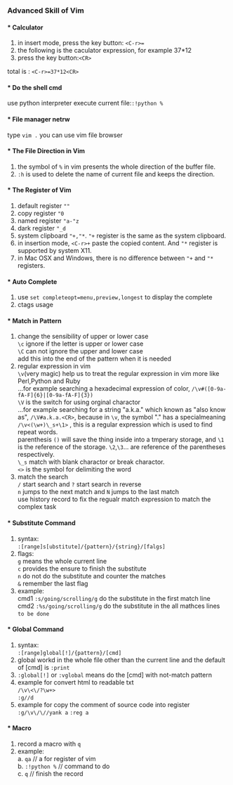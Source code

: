 ### Advanced Skill of Vim

#### * Calculator

1. in insert mode, press the key button: `<C-r>=`
2. the following is the caculator expression, for example 37*12
3. press the key button:`<CR>`

total is : `<C-r>=37*12<CR>`

#### * Do the shell cmd

use python interpreter execute current file:`:!python %`

#### * File manager netrw

type `vim .` you can use vim file browser

#### * The File Direction in Vim

1. the symbol of `%` in vim presents the whole direction of the buffer file.
2. `:h` is used to delete the name of current file and keeps the direction.

#### * The Register of Vim

1. default register `""`
2. copy register `"0`
3. named register `"a-"z`
4. dark register `"_d`
5. system clipboard `"+,"*`. `"+` register is the same as the system clipboard.
6. in insertion mode, `<C-r>+` paste the copied content. And `"*` register is supported by system X11.
7. in Mac OSX and Windows, there is no difference between `"+` and `"*` registers.

#### * Auto Complete

1. use `set completeopt=menu,preview,longest` to display the complete
2. ctags usage

#### * Match in Pattern

1. change the sensibility of upper or lower case
<br>`\c` ignore if the letter is upper or lower case
<br>`\C` can not ignore the upper and lower case
<br> add this into the end of the pattern when it is needed
2. regular expression in vim
<br>`\v`(very magic) help us to treat the regular expression in vim more like Perl,Python and Ruby
<br>...for example searching a hexadecimal expression of color, `/\v#([0-9a-fA-F]{6}|[0-9a-fA-F]{3})`
<br>`\V` is the switch for using orginal charactor
<br>...for example searching for a string "a.k.a." which known as "also know as", `/\V#a.k.a.<CR>`, because in `\v`, the symbol "." has a specialmeaning
<br>`/\v<(\w+)\_s+\1>` , this is a regular expression which is used to find repeat words.
<br>parenthesis `()` will save the thing inside into a tmperary storage, and `\1` is the reference of the storage. `\2`,`\3`... are reference of the parentheses respectively.
<br>`\_s` match with blank charactor or break charactor. 
<br>`<>` is the symbol for delimiting the word
3. match the search
<br>`/` start search and `?` start search in reverse
<br>`n` jumps to the next match and `N` jumps to the last match
<br>use history record to fix the regualr match expression to match the complex task

#### * Substitute Command

1. syntax: <br>
    `:[range]s[ubstitute]/{pattern}/{string}/[falgs]`
2. flags: <br>
    `g` means the whole current line<br>
    `c` provides the ensure to finish the substitute<br>
    `n` do not do the substitute and counter the matches<br>
    `&` remember the last flag<br>
3. example: <br>
    cmd1 `:s/going/scrolling/g` do the substitute in the first match line<br>
    cmd2 `:%s/going/scrolling/g` do the substitute in the all mathces lines<br>
    `to be done`

#### * Global Command

1. syntax: <br>
    `:[range]global[!]/{pattern}/[cmd]`
2. global workd in the whole file other than the current line and the default of [cmd] is `:print`
3. `:global[!]` or `:vglobal` means do the [cmd] with not-match pattern
4. example for convert html to readable txt<br>
    `/\v\<\/?\w+>`<br>
    `:g//d`
5. example for copy the comment of source code into register
    `:g/\v\/\//yank a`
    `:reg a`

#### * Macro

1. record a macro with `q`
2. example: <br>
    a. `qa` // a for register of vim<br>
    b. `:!python %` // command to do<br>
    c. `q` // finish the record<br>
